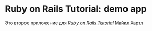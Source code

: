# Ruby on Rails Tutorial: demo app

Это второе приложение для
[*Ruby on Rails Tutorial*](http://railstutorial.org/)
 [Майкл Хартл](http://michaelhartl.com/)
